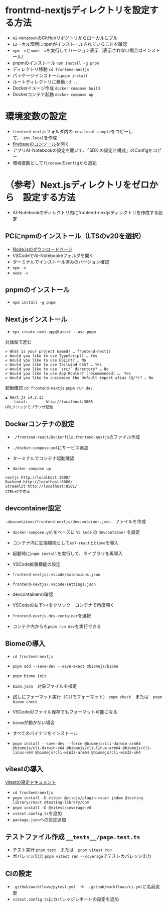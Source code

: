 # frontrnd-nextjsディレクトリを設定する方法
- `AI-Notebook`のGitHubリポジトリからローカルにプル
- ローカル環境にnpmがインストールされていることを確認
- `npm -v`と`node -v`を実行してバージョン表示（表示されない場合はインストール）
- pnpmのインストール `npm install -g pnpm`
- ディレクトリ移動 `cd frontend-nectjs`
- パッケージインストール`pnpm install`
- ルートディレクトリに移動 `cd ..`
- Dockerイメージ作成 `docker compose build`
- Dockerコンテナ起動 `docker compose up`

# 環境変数の設定
- `frontend-nextjs`フォルダ内の`.env.local.sample`をコピーして、`.env.local`を作成
- [firebaseのコンソール](https://console.firebase.google.com/)を開く
- アプリAI-Notebookの設定を開いて、「SDK の設定と構成」のConfigをコピー
- 環境変数として`firebase`の`config`から追記　


# （参考）Next.jsディレクトリをゼロから　設定する方法
- AI-Notebookのディレクトリ内にfrontend-nextjsディレクトリを作成する設定

## PCにnpmのインストール（LTSのv20を選択）
- [Node.jsのダウンロードページ](https://nodejs.org/en/download/package-manager)
- VSCodeでAI-Notebookeフォルダを開く
- ターミナルでインストール済みのバージョン確認
- `npm -v`
- `node -v`

## pnpmのインストール
- `npm install -g pnpm`

## Next.jsインストール
- `npx create-next-app@latest --use-pnpm`

対話型で進む
```
✔ What is your project named? … frontend-nextjs
✔ Would you like to use TypeScript? … Yes
✔ Would you like to use ESLint? … No
✔ Would you like to use Tailwind CSS? … Yes
✔ Would you like to use `src/` directory? … No 
✔ Would you like to use App Router? (recommended) …  Yes
✔ Would you like to customize the default import alias (@/*)? … No 
```

起動確認
`cd frontend-nextjs`
`pnpm run dev`
```
▲ Next.js 14.2.13
  - Local:        http://localhost:3000
URLクリックでブラウザ起動
```

## Dockerコンテナの設定
- `./frontend-react/Dockerfile.frontend-nextjs`のファイル作成
- `./docker-compose.yml`にサービス追加

- ターミナルでコンテナ起動確認
- `docker compose up`
```
nextjs http://localhost:3000/
Backend http://localhost:8000/
Streamlit http://localhost:8501/
CTRL+Cで停止
```

## devcontainer設定
`.devcontainer/frontend-nextjs/devcontainer.json`　ファイルを作成
  - `docker-compose.yml`をベースに `VS Code` の `devcontainer` を設定
  - コンテナ内に拡張機能として`es7-react`と`biome`を導入
  - 起動時に`pnpm install`を実行して、ライブラリを再導入

- VSCode拡張機能の設定
- `frontend-nextjs/.vscode/extensions.json`
- `frontend-nextjs/.vscode/settings.json`

- devcontainerの確認
- VSCodeの左下><をクリック　コンテナで再度開く
- `frontend-nextjs-dev-container`を選択
- コンテナ内からも`pnpm run dev`を実行できる

## Biomeの導入
- `cd frontend-nextjs`
- `pnpm add --save-dev --save-exact @biomejs/biome`
- `pnpm biome init`
- `biom.json`　対象ファイルを指定

- 試しにフォーマット実行（CLIでフォーマット） `pnpm check`　または　`pnpm biome check`
- VSCodeのファイル保存でもフォーマット可能になる

- `biome`が動かない場合
- すべてのバイナリをインストール
- `pnpm install --save-dev --force @biomejs/cli-darwin-arm64 @biomejs/cli-darwin-x64 @biomejs/cli-linux-arm64 @biomejs/cli-linux-x64 @biomejs/cli-win32-arm64 @biomejs/cli-win32-x64`

## vitestの導入
[vitestの設定ドキュメント](https://nextjs.org/docs/app/building-your-application/testing/vitest)
- `cd frontend-nextjs`
- `pnpm install -D vitest @vitejs/plugin-react jsdom @testing-library/react @testing-library/dom`
- `pnpm install -D @vitest/coverage-v8`
- `vitest.config.ts`を追加
- `package.json`への設定追加

## テストファイル作成  `__tests__/page.test.ts`
- テスト実行 `pnpm test`　または　`pnpm vitest run`
- ガバレッジ出力 `pnpm vitest run --coverage`でテストカバレッジ出力

## CIの設定
- `.github/workflows/pytest.yml`　→　`.github/workflows/ci.yml`に名前変更 
- `vitest.config.ts`にカバレッジレポートの設定を追加
